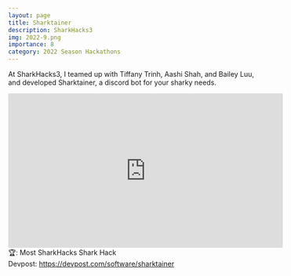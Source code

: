 ```yaml
---
layout: page
title: Sharktainer
description: SharkHacks3
img: 2022-9.png
importance: 8
category: 2022 Season Hackathons
---
```


At SharkHacks3, I teamed up with Tiffany Trinh, Aashi Shah, and Bailey Luu, and developed Sharktainer, a discord bot for your sharky needs.<br>

<iframe width="560" height="315" src="https://www.youtube.com/embed/A0dNFO9tHas" title="YouTube video player" frameborder="0" allow="accelerometer; autoplay; clipboard-write; encrypted-media; gyroscope; picture-in-picture" allowfullscreen></iframe>
<br>
🏆: Most SharkHacks Shark Hack
<br>
<!-- <a href = "https://bleh.neeltron.repl.co/">Live demo</a><br> -->
Devpost: <a href = "https://devpost.com/software/sharktainer">https://devpost.com/software/sharktainer</a>
